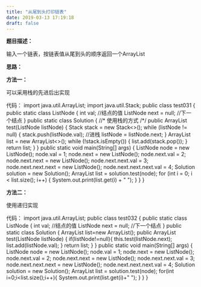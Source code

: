 ```yaml
---
title: "从尾到头打印链表"
date: 2019-03-13 17:19:18
draft: false
---
```

**题目描述：**

输入一个链表，按链表值从尾到头的顺序返回一个ArrayList

**思路：**

**方法一：**

可以采用栈的先进后出实现

代码：
import java.util.ArrayList; import java.util.Stack; public class test031 { public static class ListNode { int val; //结点的值 ListNode next = null; //下一个结点 } public static class Solution { //* 使用栈的方式 /*/ public ArrayList<Integer> test(ListNode listNode) { Stack<Integer> stack = new Stack<>(); while (listNode != null) { stack.push(listNode.val); //进栈 listNode = listNode.next; } ArrayList<Integer> list = new ArrayList<>(); while (!stack.isEmpty()) { list.add(stack.pop()); } return list; } } public static void main(String[] args) { ListNode node = new ListNode(); node.val = 1; node.next = new ListNode(); node.next.val = 2; node.next.next = new ListNode(); node.next.next.val = 3; node.next.next.next = new ListNode(); node.next.next.next.val = 4; Solution solution = new Solution(); ArrayList<Integer> list = solution.test(node); for (int i = 0; i < list.size(); i++) { System.out.print(list.get(i) + " "); } } }

**方法二：**

使用递归实现

代码：
import java.util.ArrayList; public class test032 { public static class ListNode { int val; //结点的值 ListNode next = null; //下一个结点 } public static class Solution { ArrayList<Integer> list=new ArrayList<Integer>(); public ArrayList<Integer> test(ListNode listNode) { if(listNode!=null){ this.test(listNode.next); list.add(listNode.val); } return list; } } public static void main(String[] args) { ListNode node = new ListNode(); node.val = 1; node.next = new ListNode(); node.next.val = 2; node.next.next = new ListNode(); node.next.next.val = 3; node.next.next.next = new ListNode(); node.next.next.next.val = 4; Solution solution = new Solution(); ArrayList<Integer> list = solution.test(node); for(int i=0;i<list.size();i++){ System.out.print(list.get(i)+" "); } } }